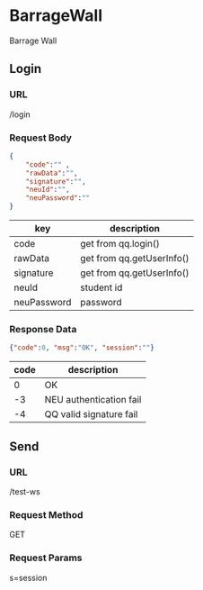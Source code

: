 # BarrageWall
Barrage Wall
## Login 
### URL 
/login  
### Request Body 
```json 
{
	"code":"" , 
	"rawData":"",
	"signature":"",
	"neuId":"",
	"neuPassword":""
}
```  
key | description 
-|- 
code | get from qq.login() 
rawData | get from qq.getUserInfo() 
signature | get from qq.getUserInfo() 
neuId | student id 
neuPassword | password 

### Response Data 
```json
{"code":0, "msg":"OK", "session":""}
``` 
code | description 
-|-
0 | OK 
-3 | NEU authentication fail 
-4 | QQ valid signature fail 

## Send
### URL 
/test-ws 
### Request Method 
GET
### Request Params
s=session
